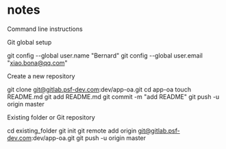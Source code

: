 # notes

Command line instructions

Git global setup

git config --global user.name "Bernard"
git config --global user.email "xiao.bona@qq.com"

Create a new repository

git clone git@gitlab.psf-dev.com:dev/app-oa.git
cd app-oa
touch README.md
git add README.md
git commit -m "add README"
git push -u origin master

Existing folder or Git repository

cd existing_folder
git init
git remote add origin git@gitlab.psf-dev.com:dev/app-oa.git
git push -u origin master
